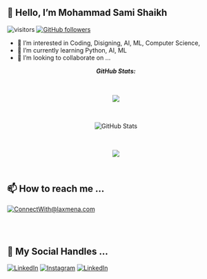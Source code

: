 <h2>👋 Hello, I’m Mohammad Sami Shaikh</h2>

![visitors](https://visitor-badge.laobi.icu/badge?page_id=samishaikh6810.samishaikh6810) [![GitHub followers](https://img.shields.io/github/followers/samishaikh6810.svg?style=social&label=Follow)](https://github.com/samishaikh6810?tab=followers)

- 👀 I’m interested in Coding, Disigning, AI, ML, Computer Science, 
- 🌱 I’m currently learning Python, AI, ML
- 💞️ I’m looking to collaborate on ...


<!---
SamiShaikh6810/SamiShaikh6810 is a ✨ special ✨ repository because its `README.md` (this file) appears on your GitHub profile.
You can click the Preview link to take a look at your changes.
--->





<div>
  
  <p align="center">
  <b><em>GitHub Stats:</em></b>
    <br/><br/>
    <a href="https://github.com/samishaikh6810">
      <img align="center" style="margin:30px;" src="https://github-readme-stats.vercel.app/api?username=samishaikh6810&show_icons=true" />
    </a>
    <br/><br/>
    <img src="https://github-readme-streak-stats.herokuapp.com/?user=samishaikh6810" alt="GitHub Stats" />
    <br/><br/>
    <a href="https://github.com/samishaikh6810">
      <img align="center"style="margin:30px;" src="https://github-readme-stats.vercel.app/api/top-langs/?username=samishaikh6810&langs_count=11" />
    </a>
  </p>
</div>



<h2>📫 How to reach me ...</h2>

<a href="mailto:mohammadsami@duck.com">![ConnectWith@laxmena.com](https://img.shields.io/badge/Gmail-D14836?style=for-the-badge&logo=gmail&logoColor=white)</a>

<br/><br/>
<h2>📱 My Social Handles ...</h2>

<a href="https://www.linkedin.com/in/1-from-ummah/">![LinkedIn](https://img.shields.io/badge/LinkedIn-0077B5?style=for-the-badge&logo=linkedin&logoColor=white)</a>
<a href="https://www.instagram.com/1_from_ummah/">![Instagram](https://img.shields.io/badge/Instagram-ea3991?style=for-the-badge&logo=instagram&logoColor=white)</a>
<a href="https://www.twitter.com/1-from-ummah/">![LinkedIn](https://img.shields.io/badge/Twitter-3091f3?style=for-the-badge&logo=twitter&logoColor=white)</a>
